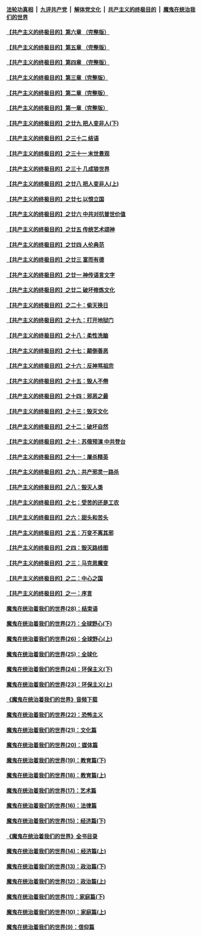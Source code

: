 ####  [法轮功真相](../../../../basic/blob/master/README.md?t=05190302) &nbsp;|&nbsp; [九评共产党](../../../../9ping.md/blob/master/README.md?t=05190302) &nbsp;|&nbsp; [解体党文化](../../../../jtdwh.md/blob/master/README.md?t=05190302)  &nbsp;|&nbsp; [共产主义的终极目的](../../../../gczydzjmd.md/blob/master/README.md?t=05190302) &nbsp;|&nbsp; [魔鬼在统治我们的世界](../../../../mgztzwmdsj.md/blob/master/README.md?t=05190302) 

#### [【共产主义的终极目的】第六章 （完整版）](../pages/nsc422/n11428913.md?t=05190302) 

#### [【共产主义的终极目的】第五章 （完整版）](../pages/nsc422/n11428912.md?t=05190302) 

#### [【共产主义的终极目的】第四章 （完整版）](../pages/nsc422/n11428907.md?t=05190302) 

#### [【共产主义的终极目的】第三章（完整版）](../pages/nsc422/n11428848.md?t=05190302) 

#### [【共产主义的终极目的】第二章（完整版）](../pages/nsc422/n11428831.md?t=05190302) 

#### [【共产主义的终极目的】第一章（完整版）](../pages/nsc422/n11417651.md?t=05190302) 

#### [【共产主义的终极目的】之廿九 把人变非人(下)](../pages/nsc422/n11344140.md?t=05190302) 

#### [【共产主义的终极目的】之三十二 结语](../pages/nsc422/n11360535.md?t=05190302) 

#### [【共产主义的终极目的】之三十一 末世景观](../pages/nsc422/n11351129.md?t=05190302) 

#### [【共产主义的终极目的】之三十 几成狼世界](../pages/nsc422/n11348280.md?t=05190302) 

#### [【共产主义的终极目的】之廿八 把人变非人(上)](../pages/nsc422/n11340492.md?t=05190302) 

#### [【共产主义的终极目的】之廿七 以恨立国](../pages/nsc422/n11336944.md?t=05190302) 

#### [【共产主义的终极目的】之廿六 中共对抗普世价值](../pages/nsc422/n11324785.md?t=05190302) 

#### [【共产主义的终极目的】之廿五 传统艺术颂神](../pages/nsc422/n11296396.md?t=05190302) 

#### [【共产主义的终极目的】之廿四 人伦典范](../pages/nsc422/n11296397.md?t=05190302) 

#### [【共产主义的终极目的】之廿三 富而有德](../pages/nsc422/n11283598.md?t=05190302) 

#### [【共产主义的终极目的】之廿一 神传语言文字](../pages/nsc422/n11263265.md?t=05190302) 

#### [【共产主义的终极目的】之廿二 破坏修炼文化](../pages/nsc422/n11245728.md?t=05190302) 

#### [【共产主义的终极目的】之二十：偷天换日](../pages/nsc422/n11238846.md?t=05190302) 

#### [【共产主义的终极目的】之十九：打开地狱门](../pages/nsc422/n11206376.md?t=05190302) 

#### [【共产主义的终极目的】之十八：柔性洗脑](../pages/nsc422/n11199994.md?t=05190302) 

#### [【共产主义的终极目的】之十七：颠倒善恶](../pages/nsc422/n11179782.md?t=05190302) 

#### [【共产主义的终极目的】之十六：反神骂祖宗](../pages/nsc422/n11166798.md?t=05190302) 

#### [【共产主义的终极目的】之十五：毁人不倦](../pages/nsc422/n11166792.md?t=05190302) 

#### [【共产主义的终极目的】之十四：邪恶之最](../pages/nsc422/n11150249.md?t=05190302) 

#### [【共产主义的终极目的】之十三：毁灭文化](../pages/nsc422/n11135227.md?t=05190302) 

#### [【共产主义的终极目的】之十二：破坏自然](../pages/nsc422/n11135214.md?t=05190302) 

#### [【共产主义的终极目的】之十：苏俄预演 中共登台](../pages/nsc422/n11118424.md?t=05190302) 

#### [【共产主义的终极目的】之十一：屠杀精英](../pages/nsc422/n11118442.md?t=05190302) 

#### [【共产主义的终极目的】之九：共产邪灵一路杀](../pages/nsc422/n11114139.md?t=05190302) 

#### [【共产主义的终极目的】之八：毁灭人类](../pages/nsc422/n11108503.md?t=05190302) 

#### [【共产主义的终极目的】之七：受苦的还是工农](../pages/nsc422/n11101809.md?t=05190302) 

#### [【共产主义的终极目的】之六：甜头和苦头](../pages/nsc422/n11096971.md?t=05190302) 

#### [【共产主义的终极目的】之五：万变不离其邪](../pages/nsc422/n11091285.md?t=05190302) 

#### [【共产主义的终极目的】之四：毁灭路线图](../pages/nsc422/n11086284.md?t=05190302) 

#### [【共产主义的终极目的】之三：马克思魔变](../pages/nsc422/n11061941.md?t=05190302) 

#### [【共产主义的终极目的】之二：中心之国](../pages/nsc422/n11047728.md?t=05190302) 

#### [【共产主义的终极目的】之一：序言](../pages/nsc422/n11086077.md?t=05190302) 

#### [魔鬼在统治着我们的世界(28)：结束语](../pages/nsc422/n10936246.md?t=05190302) 

#### [魔鬼在统治着我们的世界(27)：全球野心(下)](../pages/nsc422/n10928319.md?t=05190302) 

#### [魔鬼在统治着我们的世界(26)：全球野心(上)](../pages/nsc422/n10900318.md?t=05190302) 

#### [魔鬼在统治着我们的世界(25)：全球化](../pages/nsc422/n10788205.md?t=05190302) 

#### [魔鬼在统治着我们的世界(24)：环保主义(下)](../pages/nsc422/n10695307.md?t=05190302) 

#### [魔鬼在统治着我们的世界(23)：环保主义(上)](../pages/nsc422/n10688613.md?t=05190302) 

#### [《魔鬼在统治着我们的世界》音频下载](../pages/nsc422/n10635553.md?t=05190302) 

#### [魔鬼在统治着我们的世界(22)：恐怖主义](../pages/nsc422/n10614727.md?t=05190302) 

#### [魔鬼在统治着我们的世界(21)：文化篇](../pages/nsc422/n10597706.md?t=05190302) 

#### [魔鬼在统治着我们的世界(20)：媒体篇](../pages/nsc422/n10586579.md?t=05190302) 

#### [魔鬼在统治着我们的世界(19)：教育篇(下)](../pages/nsc422/n10564808.md?t=05190302) 

#### [魔鬼在统治着我们的世界(18)：教育篇(上)](../pages/nsc422/n10526970.md?t=05190302) 

#### [魔鬼在统治着我们的世界(17)：艺术篇](../pages/nsc422/n10499093.md?t=05190302) 

#### [魔鬼在统治着我们的世界(16)：法律篇](../pages/nsc422/n10485969.md?t=05190302) 

#### [魔鬼在统治着我们的世界(15)：经济篇(下)](../pages/nsc422/n10469975.md?t=05190302) 

#### [《魔鬼在统治着我们的世界》全书目录](../pages/nsc422/n10464261.md?t=05190302) 

#### [魔鬼在统治着我们的世界(14)：经济篇(上)](../pages/nsc422/n10457370.md?t=05190302) 

#### [魔鬼在统治着我们的世界(13)：政治篇(下)](../pages/nsc422/n10448270.md?t=05190302) 

#### [魔鬼在统治着我们的世界(12)：政治篇(上)](../pages/nsc422/n10444576.md?t=05190302) 

#### [魔鬼在统治着我们的世界(11)：家庭篇(下)](../pages/nsc422/n10440961.md?t=05190302) 

#### [魔鬼在统治着我们的世界(10)：家庭篇(上)](../pages/nsc422/n10435448.md?t=05190302) 

#### [魔鬼在统治着我们的世界(9)：信仰篇](../pages/nsc422/n10432159.md?t=05190302) 

